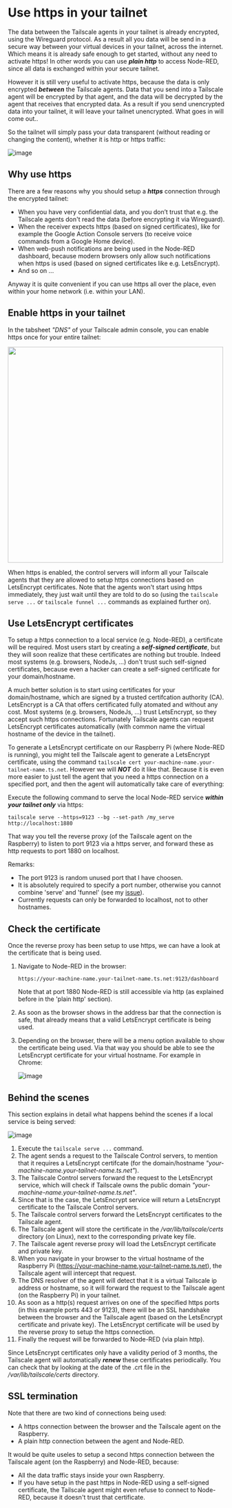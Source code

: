 # Use https in your tailnet
The data between the Tailscale agents in your tailnet is already encrypted, using the Wireguard protocol.  As a result all you data will be send in a secure way between your virtual devices in your tailnet, across the internet.  Which means it is already safe enough to get started, without any need to activate https!  In other words you can use ***plain http*** to access Node-RED, since all data is exchanged within your secure tailnet.

However it is still very useful to activate https, because the data is only encrypted ***between*** the Tailscale agents.  Data that you send into a Tailscale agent will be encrypted by that agent, and the data will be decrypted by the agent that receives that encrypted data.  As a result if you send unencrypted data into your tailnet, it will leave your tailnet unencrypted.  What goes in will come out..

So the tailnet will simply pass your data transparent (without reading or changing the content), whether it is http or https traffic:

![image](https://github.com/user-attachments/assets/1f66b508-d180-4e14-8a8e-c55b9a6360c3)

## Why use https
There are a few reasons why you should setup a ***https*** connection through the encrypted tailnet:
+ When you have very confidential data, and you don’t trust that e.g. the Tailscale agents don't read the data (before encrypting it via Wireguard).
+ When the receiver expects https (based on signed certificates), like for example the Google Action Console servers (to receive voice commands from a Google Home device).
+ When web-push notifications are being used in the Node-RED dashboard, because modern browsers only allow such notifications when https is used (based on signed certificates like e.g. LetsEncrypt).
+ And so on ...

Anyway it is quite convenient if you can use https all over the place, even within your home network (i.e. within your LAN).

## Enable https in your tailnet
In the tabsheet *"DNS"* of your Tailscale admin console, you can enable https once for your entire tailnet:

<img src="https://github.com/bartbutenaers/Node-RED-security-basics/assets/14224149/07aa2e7d-546f-443a-9801-cf9cc51b3156" width="500">

When https is enabled, the control servers will inform all your Tailscale agents that they are allowed to setup https connections based on LetsEncrypt certificates.  Note that the agents won't start using https immediately, they just wait until they are told to do so (using the `tailscale serve ...` or `tailscale funnel ...` commands as explained further on).

## Use LetsEncrypt certificates
To setup a https connection to a local service (e.g. Node-RED), a certificate will be required.  Most users start by creating a ***self-signed certificate***, but they will soon realize that these certificates are nothing but trouble.  Indeed most systems (e.g. browsers, NodeJs, ...) don't trust such self-signed certificates, because even a hacker can create a self-signed certificate for your domain/hostname. 

A much better solution is to start using certificates for your domain/hostname, which are signed by a trusted certifcation authority (CA).  LetsEncrypt is a CA that offers certificated fully atomated and without any cost.  Most systems (e.g. browsers, NodeJs, ...) trust LetsEncrypt, so they accept such https connections.  Fortunately Tailscale agents can request LetsEncrypt certificates automatically (with common name the virtual hostname of the device in the tailnet).  

To generate a LetsEncrypt certificate on our Raspberry Pi (where Node-RED is running), you might tell the Tailscale agent to generate a LetsEncrypt certificate, using the command `tailscale cert your-machine-name.your-tailnet-name.ts.net`.  However we will ***NOT*** do it like that.  Because it is even more easier to just tell the agent that you need a https connection on a specified port, and then the agent will automatically take care of everything:

Execute the following command to serve the local Node-RED service ***within your tailnet only*** via https:
```
tailscale serve --https=9123 --bg --set-path /my_serve http://localhost:1880
```
That way you tell the reverse proxy (of the Tailscale agent on the Raspberry) to listen to port 9123 via a https server, and forward these as http requests to port 1880 on localhost.

Remarks:
+ The port 9123 is random unused port that I have choosen.
+ It is absolutely required to specify a port number, otherwise you cannot combine 'serve' and 'funnel' (see my [issue](https://github.com/tailscale/tailscale/issues/11009#issuecomment-2267159080)).
+ Currently requests can only be forwarded to localhost, not to other hostnames.

## Check the certificate
Once the reverse proxy has been setup to use https, we can have a look at the certificate that is being used.

1. Navigate to Node-RED in the browser:
   ```
   https://your-machine-name.your-tailnet-name.ts.net:9123/dashboard
   ```
   Note that at port 1880 Node-RED is still accessible via http (as explained before in the 'plain http' section).
2. As soon as the browser shows in the address bar that the connection is safe, that already means that a valid LetsEncrypt certificate is being used.
3. Depending on the browser, there will be a menu option available to show the certificate being used.  Via that way you should be able to see the LetsEncrypt certificate for your virtual hostname.  For example in Chrome:

   ![image](https://github.com/bartbutenaers/Node-RED-security-basics/assets/14224149/e9772288-9ddd-4168-9635-fa816ed9cdbd)

## Behind the scenes
This section explains in detail what happens behind the scenes if a local service is being served:

![image](https://github.com/user-attachments/assets/bdad301b-bb0a-488a-8e7f-7c85af0ddb4b)

1. Execute the `tailscale serve ...` command.
2. The agent sends a request to the Tailscale Control servers, to mention that it requires a LetsEncrypt certifcate (for the domain/hostname *"your-machine-name.your-tailnet-name.ts.net"*).
3. The Tailscale Control servers forward the request to the LetsEncrypt service, which will check if Tailscale owns the public domain *"your-machine-name.your-tailnet-name.ts.net"*.
4. Since that is the case, the LetsEncrypt service will return a LetsEncrypt certificate to the Tailscale Control servers.
5. The Tailscale control servers forward the LetsEncrypt certificates to the Tailscale agent.
6. The Tailscale agent will store the certificate in the */var/lib/tailscale/certs* directory (on Linux), next to the corresponding private key file.
7. The Tailscale agent reverse proxy will load the LetsEncrypt certificate and private key.
8. When you navigate in your browser to the virtual hostname of the Raspberry Pi (https://your-machine-name.your-tailnet-name.ts.net), the Tailscale agent will intercept that request.
9. The DNS resolver of the agent will detect that it is a virtual Tailscale ip address or hostname, so it will forward the request to the Tailscale agent (on the Raspberry Pi) in your tailnet.
10. As soon as a http(s) request arrives on one of the specified https ports (in this example ports 443 or 9123), there will be an SSL handshake between the browser and the Tailscale agent (based on the LetsEncrypt certificate and private key).  The LetsEncrypt certificate will be used by the reverse proxy to setup the https connection.
11. Finally the request will be forwarded to Node-RED (via plain http).

Since LetsEncrypt certificates only have a validity period of 3 months, the Tailscale agent will automatically ***renew*** these certificates periodically.  You can check that by looking at the date of the .crt file in the */var/lib/tailscale/certs* directory.

## SSL termination
Note that there are two kind of connections being used:
+ A https connection between the browser and the Tailscale agent on the Raspberry.  
+ A plain http connection between the agent and Node-RED.

It would be quite useles to setup a second https connection between the Tailscale agent (on the Raspberry) and Node-RED, because:
+ All the data traffic stays inside your own Raspberry.
+ If you have setup in the past https in Node-RED using a self-signed certificate, the Tailscale agent might even refuse to connect to Node-RED, because it doesn't trust that certificate.
